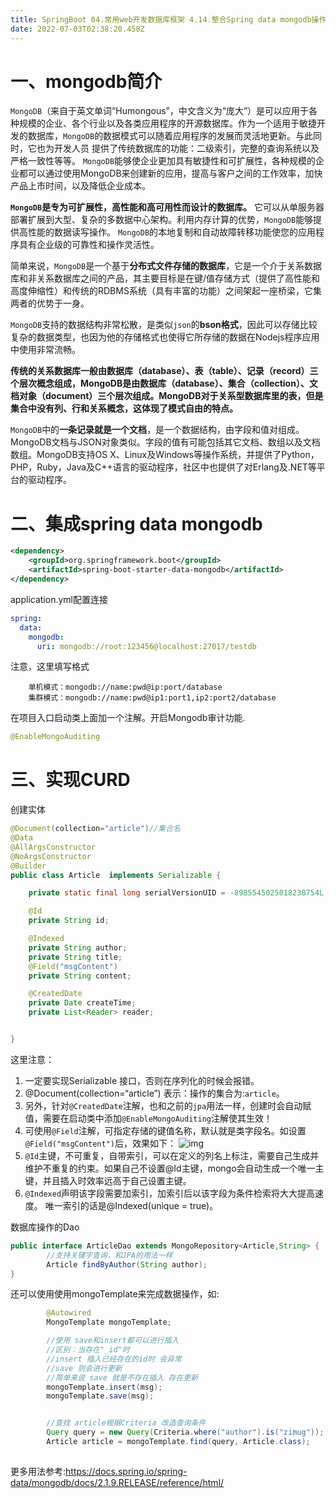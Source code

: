 ```yaml
---
title: SpringBoot 04.常用web开发数据库框架 4.14.整合Spring data mongodb操作数据
date: 2022-07-03T02:38:20.458Z
---
```



# 一、mongodb简介

`MongoDB`（来自于英文单词“Humongous”，中文含义为“庞大”）是可以应用于各种规模的企业、各个行业以及各类应用程序的开源数据库。作为一个适用于敏捷开发的数据库，`MongoDB`的数据模式可以随着应用程序的发展而灵活地更新。与此同时，它也为开发人员 提供了传统数据库的功能：二级索引，完整的查询系统以及严格一致性等等。 `MongoDB`能够使企业更加具有敏捷性和可扩展性，各种规模的企业都可以通过使用MongoDB来创建新的应用，提高与客户之间的工作效率，加快产品上市时间，以及降低企业成本。

**`MongoDB`是专为可扩展性，高性能和高可用性而设计的数据库。** 它可以从单服务器部署扩展到大型、复杂的多数据中心架构。利用内存计算的优势，`MongoDB`能够提供高性能的数据读写操作。 `MongoDB`的本地复制和自动故障转移功能使您的应用程序具有企业级的可靠性和操作灵活性。

简单来说，`MongoDB`是一个基于**分布式文件存储的数据库**，它是一个介于关系数据库和非关系数据库之间的产品，其主要目标是在键/值存储方式（提供了高性能和高度伸缩性）和传统的RDBMS系统（具有丰富的功能）之间架起一座桥梁，它集两者的优势于一身。

`MongoDB`支持的数据结构非常松散，是类似`json`的**bson格式**，因此可以存储比较复杂的数据类型，也因为他的存储格式也使得它所存储的数据在Nodejs程序应用中使用非常流畅。

**传统的关系数据库一般由数据库（database）、表（table）、记录（record）三个层次概念组成，MongoDB是由数据库（database）、集合（collection）、文档对象（document）三个层次组成。MongoDB对于关系型数据库里的表，但是集合中没有列、行和关系概念，这体现了模式自由的特点。**

`MongoDB`中的**一条记录就是一个文档**，是一个数据结构，由字段和值对组成。MongoDB文档与JSON对象类似。字段的值有可能包括其它文档、数组以及文档数组。MongoDB支持OS X、Linux及Windows等操作系统，并提供了Python，PHP，Ruby，Java及C++语言的驱动程序，社区中也提供了对Erlang及.NET等平台的驱动程序。

# 二、集成spring data mongodb

```xml
<dependency>
    <groupId>org.springframework.boot</groupId>
    <artifactId>spring-boot-starter-data-mongodb</artifactId>
</dependency>
```

application.yml配置连接

```yaml
spring:
  data:
    mongodb:
      uri: mongodb://root:123456@localhost:27017/testdb
```

注意，这里填写格式

```
    单机模式：mongodb://name:pwd@ip:port/database
    集群模式：mongodb://name:pwd@ip1:port1,ip2:port2/database
```

在项目入口启动类上面加一个注解。开启Mongodb审计功能.

```java
@EnableMongoAuditing
```

# 三、实现CURD

创建实体

```java
@Document(collection="article")//集合名
@Data
@AllArgsConstructor
@NoArgsConstructor
@Builder
public class Article  implements Serializable {

    private static final long serialVersionUID = -8985545025018238754L;

    @Id
    private String id;

    @Indexed
    private String author;
    private String title;
    @Field("msgContent")
    private String content;

    @CreatedDate
    private Date createTime;
    private List<Reader> reader;


}
```

这里注意：

1. 一定要实现Serializable 接口，否则在序列化的时候会报错。
2. @Document(collection=“article”) 表示：操作的集合为:`article`。
3. 另外，针对`@CreatedDate`注解，也和之前的`jpa`用法一样，创建时会自动赋值，需要在启动类中添加`@EnableMongoAuditing`注解使其生效！
4. 可使用`@Field`注解，可指定存储的键值名称，默认就是类字段名。如设置`@Field("msgContent")`后，效果如下：
   ![img](https://box.kancloud.cn/67690650ce4b515eda7e167e081c6ccc_734x220.png)
5. `@Id`主键，不可重复，自带索引，可以在定义的列名上标注，需要自己生成并维护不重复的约束。如果自己不设置@Id主键，mongo会自动生成一个唯一主键，并且插入时效率远高于自己设置主键。
6. `@Indexed`声明该字段需要加索引，加索引后以该字段为条件检索将大大提高速度。
   唯一索引的话是@Indexed(unique = true)。

数据库操作的Dao

```java
public interface ArticleDao extends MongoRepository<Article,String> {
        //支持关键字查询，和JPA的用法一样
        Article findByAuthor(String author);
}
```

还可以使用使用mongoTemplate来完成数据操作，如:

```java
        @Autowired
        MongoTemplate mongoTemplate;

        //使用 save和insert都可以进行插入
        //区别：当存在"_id"时
        //insert 插入已经存在的id时 会异常
        //save 则会进行更新
        //简单来说 save 就是不存在插入 存在更新
        mongoTemplate.insert(msg);
        mongoTemplate.save(msg);


        //查找 article根据Criteria 改造查询条件
        Query query = new Query(Criteria.where("author").is("zimug"));
        Article article = mongoTemplate.find(query, Article.class);
   
```

更多用法参考:https://docs.spring.io/spring-data/mongodb/docs/2.1.9.RELEASE/reference/html/